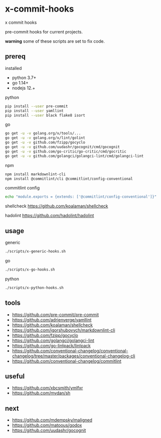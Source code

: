 # x-commit-hooks

x commit hooks

pre-commit hooks for current projects.

**warning** some of these scripts are set to fix code.

## prereq

installed

- python 3.7+
- go 1.14+
- nodejs 12.+

python

```bash
pip install --user pre-commit
pip install --user yamllint
pip install --user black flake8 isort
```

go

```bash
go get -u -v golang.org/x/tools/...
go get -u -v golang.org/x/lint/golint
go get -u -v github.com/fzipp/gocyclo
go get -u -v github.com/uudashr/gocognit/cmd/gocognit
go get -u -v github.com/go-critic/go-critic/cmd/gocritic
go get -u -v github.com/golangci/golangci-lint/cmd/golangci-lint
```

npm

```bash
npm install markdownlint-cli
npm install @commitlint/cli @commitlint/config-conventional
```

commitlint config

```bash
echo "module.exports = {extends: ['@commitlint/config-conventional']}" > commitlint.config.js
```

shellcheck <https://github.com/koalaman/shellcheck>

hadolint <https://github.com/hadolint/hadolint>

## usage

generic

```bash
./scripts/x-generic-hooks.sh
```

go

```bash
./scripts/x-go-hooks.sh
```

python

```bash
./scripts/x-python-hooks.sh
```

## tools

- <https://github.com/pre-commit/pre-commit>
- <https://github.com/adrienverge/yamllint>
- <https://github.com/koalaman/shellcheck>
- <https://github.com/igorshubovych/markdownlint-cli>
- <https://github.com/fzipp/gocyclo>
- <https://github.com/golangci/golangci-lint>
- <https://github.com/go-lintpack/lintpack>
- <https://github.com/conventional-changelog/conventional-changelog/tree/master/packages/conventional-changelog-cli>
- <https://github.com/conventional-changelog/commitlint>

## useful

- <https://github.com/xbcsmith/ymlfxr>
- <https://github.com/mvdan/sh>

## next

- <https://github.com/mdempsky/maligned>
- <https://github.com/matoous/godox>
- <https://github.com/uudashr/gocognit>
